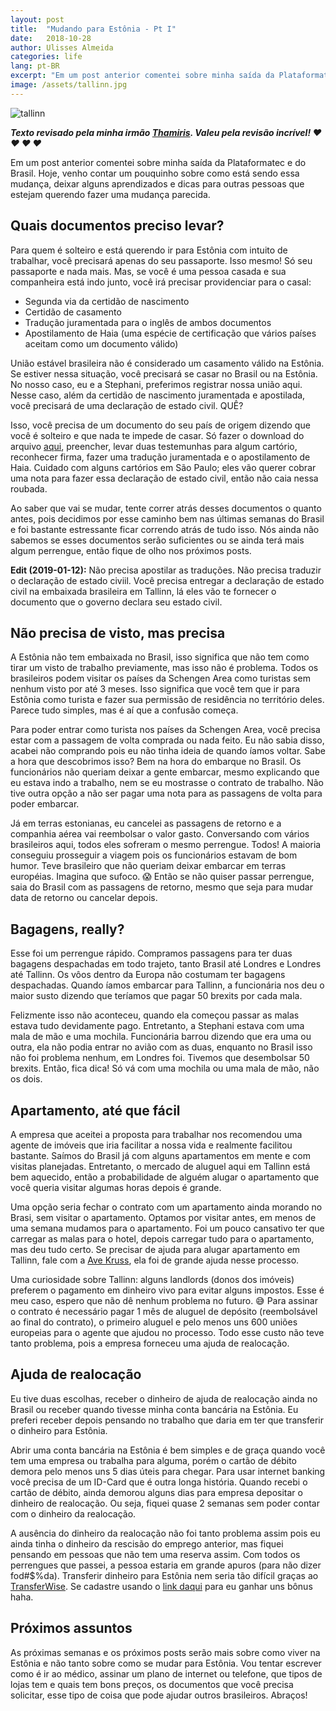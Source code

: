 ```yaml
---
layout: post
title:  "Mudando para Estônia - Pt I"
date:   2018-10-28
author: Ulisses Almeida
categories: life
lang: pt-BR
excerpt: "Em um post anterior comentei sobre minha saída da Plataformatec e do Brasil. Hoje, venho contar um pouquinho sobre como está sendo essa mudança, deixar alguns aprendizados e dicas para outras pessoas que estejam querendo fazer uma mudança parecida."
image: /assets/tallinn.jpg
---
```


![tallinn](/assets/tallinn.jpg)

__*Texto revisado pela minha irmão [Thamiris](https://twitter.com/missdracaryz). Valeu pela revisão incrível! ❤️ ❤️ ❤️ ❤️*__

Em um post anterior comentei sobre minha saída da Plataformatec e do Brasil. Hoje, venho contar um pouquinho sobre como está sendo essa mudança, deixar alguns aprendizados e dicas para outras pessoas que estejam querendo fazer uma mudança parecida.

## Quais documentos preciso levar?

Para quem é solteiro e está querendo ir para Estônia com intuito de trabalhar, você precisará apenas do seu passaporte. Isso mesmo! Só seu passaporte e nada mais. Mas, se você é uma pessoa casada e sua companheira está indo junto, você irá precisar providenciar para o casal:

* Segunda via da certidão de nascimento
* Certidão de casamento
* Tradução juramentada para o inglês de ambos documentos
* Apostilamento de Haia (uma espécie de certificação que vários países aceitam como um documento válido)


União estável brasileira não é considerado um casamento válido na Estônia. Se estiver nessa situação, você precisará se casar no Brasil ou na Estônia. No nosso caso, eu e a Stephani, preferimos registrar nossa união aqui. Nesse caso, além da certidão de nascimento juramentada e apostilada, você precisará de uma declaração de estado civil. QUÊ?

Isso, você precisa de um documento do seu país de origem dizendo que você é solteiro e que nada te impede de casar. Só fazer o download do arquivo [aqui](http://www.portalconsular.itamaraty.gov.br/declaracao-de-estado-civil), preencher, levar duas testemunhas para algum cartório, reconhecer firma, fazer uma tradução juramentada e o apostilamento de Haia. Cuidado com alguns cartórios em São Paulo; eles vão querer cobrar uma nota para fazer essa declaração de estado civil, então não caia nessa roubada.

Ao saber que vai se mudar, tente correr atrás desses documentos o quanto antes, pois decidimos por esse caminho bem nas últimas semanas do Brasil e foi bastante estressante ficar correndo atrás de tudo isso. Nós ainda não sabemos se esses documentos serão suficientes ou se ainda terá mais algum perrengue, então fique de olho nos próximos posts.

__Edit (2019-01-12):__ Não precisa apostilar as traduções. Não precisa traduzir o declaração de estado civiil. Você precisa entregar a declaração de estado civil na embaixada brasileira em Tallinn, lá eles vão te fornecer o documento que o governo declara seu estado civil.

## Não precisa de visto, mas precisa

A Estônia não tem embaixada no Brasil, isso significa que não tem como tirar um visto de trabalho previamente, mas isso não é problema. Todos os brasileiros podem visitar os países da Schengen Area como turistas sem nenhum visto por até 3 meses. Isso significa que você tem que ir para Estônia como turista e fazer sua permissão de residência no território deles. Parece tudo simples, mas é aí que a confusão começa.

Para poder entrar como turista nos países da Schengen Area, você precisa estar com a passagem de volta comprada ou nada feito. Eu não sabia disso, acabei não comprando pois eu não tinha ideia de quando íamos voltar. Sabe a hora que descobrimos isso? Bem na hora do embarque no Brasil. Os funcionários não queriam deixar a gente embarcar, mesmo explicando que eu estava indo a trabalho, nem se eu mostrasse o contrato de trabalho. Não tive outra opção a não ser pagar uma nota para as passagens de volta para poder embarcar.

Já em terras estonianas, eu cancelei as passagens de retorno e a companhia aérea vai reembolsar o valor gasto. Conversando com vários brasileiros aqui, todos eles sofreram o mesmo perrengue. Todos! A maioria conseguiu prosseguir a viagem pois os funcionários estavam de bom humor. Teve brasileiro que não queriam deixar embarcar em terras européias. Imagina que sufoco. 😱 Então se não quiser passar perrengue, saia do Brasil com as passagens de retorno, mesmo que seja para mudar data de retorno ou cancelar depois.

## Bagagens, really?

Esse foi um perrengue rápido. Compramos passagens para ter duas bagagens despachadas em todo trajeto, tanto Brasil até Londres e Londres até Tallinn. Os vôos dentro da Europa não costumam ter bagagens despachadas. Quando íamos embarcar para Tallinn, a funcionária nos deu o maior susto dizendo que teríamos que pagar 50 brexits por cada mala.

Felizmente isso não aconteceu, quando ela começou passar as malas estava tudo devidamente pago. Entretanto, a Stephani estava com uma mala de mão e uma mochila. Funcionária barrou dizendo que era uma ou outra, ela não podia entrar no avião com as duas, enquanto no Brasil isso não foi problema nenhum, em Londres foi. Tivemos que desembolsar 50 brexits. Então, fica dica! Só vá com uma mochila ou uma mala de mão, não os dois.

## Apartamento, até que fácil

A empresa que aceitei a proposta para trabalhar nos recomendou uma agente de imóveis que iria facilitar a nossa vida e realmente facilitou bastante. Saímos do Brasil já com alguns apartamentos em mente e com visitas planejadas. Entretanto, o mercado de aluguel aqui em Tallinn está bem aquecido, então a probabilidade de alguém alugar o apartamento que você queria visitar algumas horas depois é grande.

Uma opção seria fechar o contrato com um apartamento ainda morando no Brasi, sem visitar o apartamento. Optamos por visitar antes, em menos de uma semana mudamos para o apartamento. Foi um pouco cansativo ter que carregar as malas para o hotel, depois carregar tudo para o apartamento, mas deu tudo certo. Se precisar de ajuda para alugar apartamento em Tallinn, fale com a [Ave Kruss](https://www.facebook.com/Ave-Kruus-Kinnisvara-m%C3%BC%C3%BCgipartner-118180158541353), ela foi de grande ajuda nesse processo.

Uma curiosidade sobre Tallinn: alguns landlords (donos dos imóveis) preferem o pagamento em dinheiro vivo para evitar alguns impostos. Esse é meu caso, espero que não dê nenhum problema no futuro. 😅 Para assinar o contrato é necessário pagar 1 mês de aluguel de depósito (reembolsável ao final do contrato), o primeiro aluguel e pelo menos uns 600 uniões europeias para o agente que ajudou no processo. Todo esse custo não teve tanto problema, pois a empresa forneceu uma ajuda de realocação.

## Ajuda de realocação

Eu tive duas escolhas, receber o dinheiro de ajuda de realocação ainda no Brasil ou receber quando tivesse minha conta bancária na Estônia. Eu preferi receber depois pensando no trabalho que daria em ter que transferir o dinheiro para Estônia.

Abrir uma conta bancária na Estônia é bem simples e de graça quando você tem uma empresa ou trabalha para alguma, porém o cartão de débito demora pelo menos uns 5 dias úteis para chegar. Para usar internet banking você precisa de um ID-Card que é outra longa história. Quando recebi o cartão de débito, ainda demorou alguns dias para empresa depositar o dinheiro de realocação. Ou seja, fiquei quase 2 semanas sem poder contar com o dinheiro da realocação.

A ausência do dinheiro da realocação não foi tanto problema assim pois eu ainda tinha o dinheiro da rescisão do emprego anterior, mas fiquei pensando em pessoas que não tem uma reserva assim. Com todos os perrengues que passei, a pessoa estaria em grande apuros (para não dizer fod#$%da). Transferir dinheiro para Estônia nem seria tão difícil graças ao [TransferWise](https://transferwise.com/u/ulissesh1). Se cadastre usando o [link daqui](https://transferwise.com/u/ulissesh1) para eu ganhar uns bônus haha.

## Próximos assuntos

As próximas semanas e os próximos posts serão mais sobre como viver na Estônia e não tanto sobre como se mudar para Estônia. Vou tentar escrever como é ir ao médico, assinar um plano de internet ou telefone, que tipos de lojas tem e quais tem bons preços, os documentos que você precisa solicitar, esse tipo de coisa que pode ajudar outros brasileiros. Abraços!
